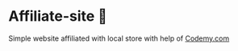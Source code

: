 # Affiliate-site :money_mouth_face:                                                                                                                                                               
Simple website affiliated with local store
 with help of <a href="http://johnelder.com/">Codemy.com</a>
